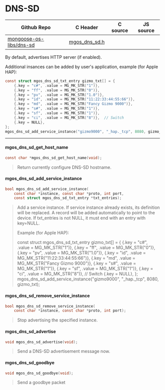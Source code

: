# DNS-SD
| Github Repo | C Header | C source  | JS source |
| ----------- | -------- | --------  | ----------------- |
| [mongoose-os-libs/dns-sd](https://github.com/mongoose-os-libs/dns-sd) | [mgos_dns_sd.h](https://github.com/mongoose-os-libs/dns-sd/blob/master/include/mgos_dns_sd.h) | &nbsp;  | &nbsp;         |



By default, advertises HTTP server (if enabled).

Additional insances can be added by user's application, example (for Apple HAP):

```c
const struct mgos_dns_sd_txt_entry gizmo_txt[] = {
    {.key = "c#", .value = MG_MK_STR("1")},
    {.key = "ff", .value = MG_MK_STR("0")},
    {.key = "pv", .value = MG_MK_STR("1.0")},
    {.key = "id", .value = MG_MK_STR("11:22:33:44:55:66")},
    {.key = "md", .value = MG_MK_STR("Fancy Gizmo 9000")},
    {.key = "s#", .value = MG_MK_STR("1")},
    {.key = "sf", .value = MG_MK_STR("1")},
    {.key = "ci", .value = MG_MK_STR("8")},  // Switch
    {.key = NULL},
};
mgos_dns_sd_add_service_instance("gizmo9000", "_hap._tcp", 8080, gizmo_txt);
```


 ----- 
#### mgos_dns_sd_get_host_name

```c
const char *mgos_dns_sd_get_host_name(void);
```
> 
> Return currently configure DNS-SD hostname.
>  
#### mgos_dns_sd_add_service_instance

```c
bool mgos_dns_sd_add_service_instance(
    const char *instance, const char *proto, int port,
    const struct mgos_dns_sd_txt_entry *txt_entries);
```
> 
> Add a service instance.
> If service instance already exists, its definition will be replaced.
> A record will be added automatically to point to the device.
> If txt_entries is not NULL, it must end with an entry with key=NULL.
> 
> Example (for Apple HAP):
> 
> const struct mgos_dns_sd_txt_entry gizmo_txt[] = {
>     {.key = "c#", .value = MG_MK_STR("1")},
>     {.key = "ff", .value = MG_MK_STR("0")},
>     {.key = "pv", .value = MG_MK_STR("1.0")},
>     {.key = "id", .value = MG_MK_STR("11:22:33:44:55:66")},
>     {.key = "md", .value = MG_MK_STR("Fancy Gizmo 9000")},
>     {.key = "s#", .value = MG_MK_STR("1")},
>     {.key = "sf", .value = MG_MK_STR("1")},
>     {.key = "ci", .value = MG_MK_STR("8")},  // Switch
>     {.key = NULL},
> };
> mgos_dns_sd_add_service_instance("gizmo9000", "_hap._tcp", 8080, gizmo_txt);
>  
#### mgos_dns_sd_remove_service_instance

```c
bool mgos_dns_sd_remove_service_instance(
    const char *instance, const char *proto, int port);
```
>  Stop advertising the specified instance. 
#### mgos_dns_sd_advertise

```c
void mgos_dns_sd_advertise(void);
```
>  Send a DNS-SD advertisement message now. 
#### mgos_dns_sd_goodbye

```c
void mgos_dns_sd_goodbye(void);
```
>  Send a goodbye packet 
